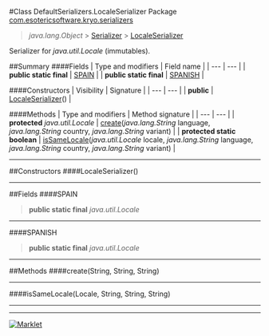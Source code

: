 #Class DefaultSerializers.LocaleSerializer
Package [com.esotericsoftware.kryo.serializers](README.md)<br>

> *java.lang.Object* > [Serializer](../Serializer.md) > [LocaleSerializer](LocaleSerializer.md)



Serializer for *java.util.Locale* (immutables).


##Summary
####Fields
| Type and modifiers | Field name |
| --- | --- |
| **public static final** | [SPAIN](#spain) |
| **public static final** | [SPANISH](#spanish) |

####Constructors
| Visibility | Signature |
| --- | --- |
| **public** | [LocaleSerializer](#localeserializer)() |

####Methods
| Type and modifiers | Method signature |
| --- | --- |
| **protected** *java.util.Locale* | [create](#createstring-string-string)(*java.lang.String* language, *java.lang.String* country, *java.lang.String* variant) |
| **protected static** **boolean** | [isSameLocale](#issamelocalelocale-string-string-string)(*java.util.Locale* locale, *java.lang.String* language, *java.lang.String* country, *java.lang.String* variant) |

---


##Constructors
####LocaleSerializer()
> 


---


##Fields
####SPAIN
> **public static final** *java.util.Locale*

> 

---

####SPANISH
> **public static final** *java.util.Locale*

> 

---


##Methods
####create(String, String, String)
> 


---

####isSameLocale(Locale, String, String, String)
> 


---

---

[![Marklet](https://img.shields.io/badge/Generated%20by-Marklet-green.svg)](https://github.com/Faylixe/marklet)